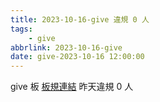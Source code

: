 ```yaml
---
title: 2023-10-16-give 違規 0 人
tags:
    - give
abbrlink: 2023-10-16-give
date: give-2023-10-16 12:00:00
---
```

give 板 [板規連結](https://www.ptt.cc/bbs/give/M.1612495900.A.C32.html)
昨天違規 0 人
